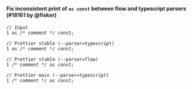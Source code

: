 #### Fix inconsistent print of `as const` between flow and typescript parsers (#18161 by @fisker)

<!-- prettier-ignore -->
```tsx
// Input
1 as /* comment */ const;

// Prettier stable (--parser=typescript)
1 as /* comment */ const;

// Prettier stable (--parser=flow)
1 /* comment */ as const;

// Prettier main (--parser=typescript)
1 /* comment */ as const;
```
